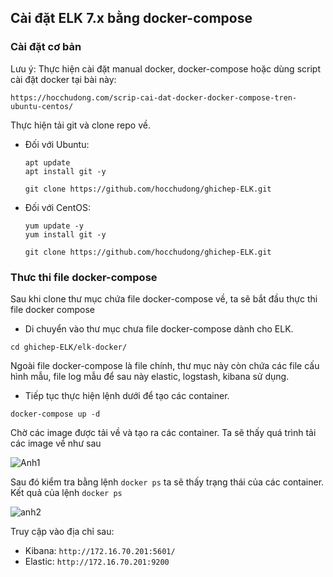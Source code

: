 ## Cài đặt ELK 7.x bằng docker-compose

### Cài đặt cơ bản

Lưu ý: Thực hiện cài đặt manual docker, docker-compose hoặc dùng script cài đặt docker tại bài này: 

```
https://hocchudong.com/scrip-cai-dat-docker-docker-compose-tren-ubuntu-centos/
```

Thực hiện tải git và clone repo về.

- Đối với Ubuntu: 

    ```
    apt update 
    apt install git -y

    git clone https://github.com/hocchudong/ghichep-ELK.git
    ```

- Đối với CentOS:

    ```
    yum update -y
    yum install git -y

    git clone https://github.com/hocchudong/ghichep-ELK.git
    ```

### Thưc thi file docker-compose

Sau khi clone thư mục chứa file docker-compose về, ta sẽ bắt đầu thực thi file docker compose

- Di chuyển vào thư mục chưa file docker-compose dành cho ELK.

```
cd ghichep-ELK/elk-docker/
```

Ngoài file docker-compose là file chính, thư mục này còn chứa các file cấu hình mẫu, file log mẫu để sau này elastic, logstash, kibana sử dụng.

- Tiếp tục thực hiện lệnh dưới để tạo các container.

```
docker-compose up -d
```
Chờ các image được tải về và tạo ra các container. Ta sẽ thấy quá trình tải các image về như sau

![Anh1](https://image.prntscr.com/image/SY8J22jCS0ClHGmJlEVPPQ.png)

 Sau đó kiểm tra bằng lệnh `docker ps` ta sẽ thấy trạng thái của các container. Kết quả của lệnh `docker ps`

 ![anh2](https://image.prntscr.com/image/AgDis4MjR_eeoQ7Mpxb_8w.png)

Truy cập vào địa chỉ sau:
  - Kibana: `http://172.16.70.201:5601/`
  - Elastic: `http://172.16.70.201:9200`




